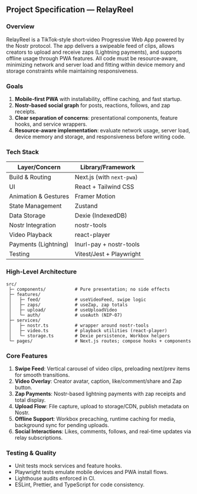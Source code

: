 ## Project Specification — RelayReel

### Overview
RelayReel is a TikTok‑style short‑video Progressive Web App powered by the Nostr protocol. The app delivers a swipeable feed of clips, allows creators to upload and receive zaps (Lightning payments), and supports offline usage through PWA features. All code must be resource‑aware, minimizing network and server load and fitting within device memory and storage constraints while maintaining responsiveness.

### Goals
1. **Mobile‑first PWA** with installability, offline caching, and fast startup.
2. **Nostr‑based social graph** for posts, reactions, follows, and zap receipts.
3. **Clear separation of concerns**: presentational components, feature hooks, and service wrappers.
4. **Resource‑aware implementation**: evaluate network usage, server load, device memory and storage, and responsiveness before writing code.

### Tech Stack
| Layer/Concern            | Library/Framework                |
|-------------------------|----------------------------------|
| Build & Routing         | Next.js (with `next-pwa`)        |
| UI                      | React + Tailwind CSS             |
| Animation & Gestures    | Framer Motion                    |
| State Management        | Zustand                          |
| Data Storage            | Dexie (IndexedDB)                |
| Nostr Integration       | nostr-tools                      |
| Video Playback          | react-player                     |
| Payments (Lightning)    | lnurl-pay + nostr-tools          |
| Testing                 | Vitest/Jest + Playwright         |

### High-Level Architecture
```
src/
 ├─ components/           # Pure presentation; no side effects
 ├─ features/
 │   ├─ feed/             # useVideoFeed, swipe logic
 │   ├─ zaps/             # useZap, zap totals
 │   ├─ upload/           # useUploadVideo
 │   └─ auth/             # useAuth (NIP-07)
 ├─ services/
 │   ├─ nostr.ts          # wrapper around nostr-tools
 │   ├─ video.ts          # playback utilities (react-player)
 │   └─ storage.ts        # Dexie persistence, Workbox helpers
 └─ pages/                # Next.js routes; compose hooks + components
```

### Core Features
1. **Swipe Feed**: Vertical carousel of video clips, preloading next/prev items for smooth transitions.
2. **Video Overlay**: Creator avatar, caption, like/comment/share and Zap button.
3. **Zap Payments**: Nostr-based lightning payments with zap receipts and total display.
4. **Upload Flow**: File capture, upload to storage/CDN, publish metadata on Nostr.
5. **Offline Support**: Workbox precaching, runtime caching for media, background sync for pending uploads.
6. **Social Interactions**: Likes, comments, follows, and real-time updates via relay subscriptions.

### Testing & Quality
- Unit tests mock services and feature hooks.
- Playwright tests emulate mobile devices and PWA install flows.
- Lighthouse audits enforced in CI.
- ESLint, Prettier, and TypeScript for code consistency.

